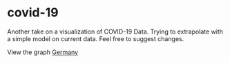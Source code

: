 # covid-19

Another take on a visualization of COVID-19 Data. 
Trying to extrapolate with a simple model on current data. Feel free to suggest changes.

View the graph [Germany](index.html?country=Germany)